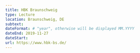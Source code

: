 ```yaml
---
title: HBK Braunschweig
type: Lecture
location: Braunschweig, DE
subtext:
dateFormat: # "year", otherwise will be displayed MM.YYYY
dateEnd: 2019-11-27
dateStart:
url: https://www.hbk-bs.de/
---
```

